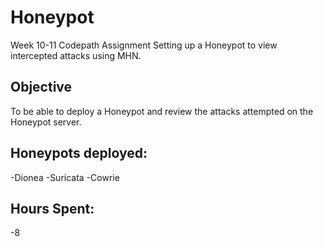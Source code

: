# Honeypot
Week 10-11 Codepath Assignment
Setting up a Honeypot to view intercepted attacks using MHN.

## Objective
To be able to deploy a Honeypot and review the attacks attempted on the Honeypot server.

## Honeypots deployed:
-Dionea
-Suricata
-Cowrie

## Hours Spent:
-8
